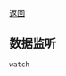 <!--
 * @Author: Mia
 * @Date: 2022-01-04 10:41:47
 * @LastEditors: Mia
 * @LastEditTime: 2022-01-04 17:15:29
 * @Description: 
-->
[返回](https://wandream.github.io/wanjun.github.io/)
## 数据监听
`watch`